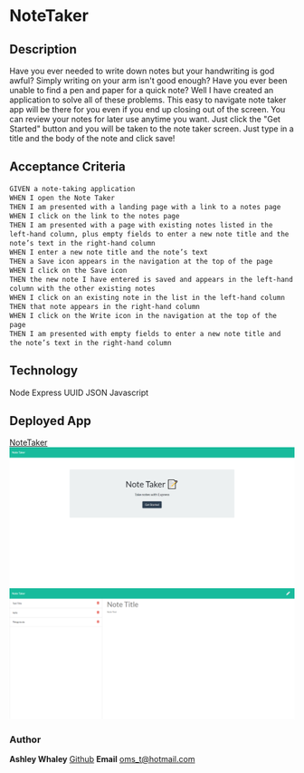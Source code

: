 # NoteTaker

## Description 
Have you ever needed to write down notes but your handwriting is god awful? Simply writing on your arm isn't good enough? Have you ever been unable to find a pen and paper for a quick note? Well I have created an application to solve all of these problems. This easy to navigate note taker app will be there for you even if you end up closing out of the screen. You can review your notes for later use anytime you want. Just click the "Get Started" button and you will be taken to the note taker screen. Just type in a title and the body of the note and click save! 

## Acceptance Criteria

```
GIVEN a note-taking application
WHEN I open the Note Taker
THEN I am presented with a landing page with a link to a notes page
WHEN I click on the link to the notes page
THEN I am presented with a page with existing notes listed in the left-hand column, plus empty fields to enter a new note title and the note’s text in the right-hand column
WHEN I enter a new note title and the note’s text
THEN a Save icon appears in the navigation at the top of the page
WHEN I click on the Save icon
THEN the new note I have entered is saved and appears in the left-hand column with the other existing notes
WHEN I click on an existing note in the list in the left-hand column
THEN that note appears in the right-hand column
WHEN I click on the Write icon in the navigation at the top of the page
THEN I am presented with empty fields to enter a new note title and the note’s text in the right-hand column
```
## Technology 
Node
Express 
UUID
JSON
Javascript

## Deployed App
[NoteTaker](https://radiant-beyond-82984.herokuapp.com/)
![Homepage](./assets/home.jpg)
![NotePage](./assets/note.jpg)

### Author
**Ashley Whaley** [Github](https://github.com/AshleyWhaley/NoteTaker.git)
**Email** [oms_t@hotmail.com](oms_t@hotmail.com)